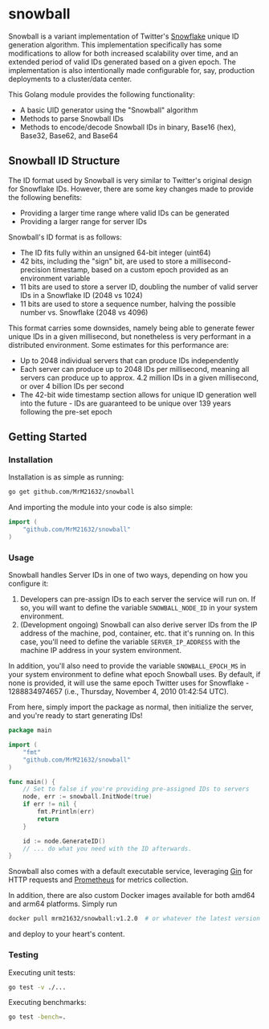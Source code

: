 # snowball

Snowball is a variant implementation of Twitter's [Snowflake](https://en.wikipedia.org/wiki/Snowflake_ID) unique ID
generation algorithm. This implementation specifically has some modifications to allow for both increased scalability
over time, and an extended period of valid IDs generated based on a given epoch. The implementation is also intentionally
made configurable for, say, production deployments to a cluster/data center.

This Golang module provides the following functionality:
- A basic UID generator using the "Snowball" algorithm
- Methods to parse Snowball IDs
- Methods to encode/decode Snowball IDs in binary, Base16 (hex), Base32, Base62, and Base64

## Snowball ID Structure

The ID format used by Snowball is very similar to Twitter's original design for Snowflake IDs. However, there are some
key changes made to provide the following benefits:
- Providing a larger time range where valid IDs can be generated
- Providing a larger range for server IDs

Snowball's ID format is as follows:
- The ID fits fully within an unsigned 64-bit integer (uint64)
- 42 bits, including the "sign" bit, are used to store a millisecond-precision timestamp, based on a custom epoch provided
  as an environment variable
- 11 bits are used to store a server ID, doubling the number of valid server IDs in a Snowflake ID (2048 vs 1024)
- 11 bits are used to store a sequence number, halving the possible number vs. Snowflake (2048 vs 4096)

This format carries some downsides, namely being able to generate fewer unique IDs in a given millisecond, but nonetheless
is very performant in a distributed environment. Some estimates for this performance are:
- Up to 2048 individual servers that can produce IDs independently
- Each server can produce up to 2048 IDs per millisecond, meaning all servers can produce up to approx. 4.2 million IDs
  in a given millisecond, or over 4 billion IDs per second
- The 42-bit wide timestamp section allows for unique ID generation well into the future - IDs are guaranteed to be unique
  over 139 years following the pre-set epoch

## Getting Started

### Installation

Installation is as simple as running:
```bash
go get github.com/MrM21632/snowball
```

And importing the module into your code is also simple:
```go
import (
	"github.com/MrM21632/snowball"
)
```

### Usage

Snowball handles Server IDs in one of two ways, depending on how you configure it:
1. Developers can pre-assign IDs to each server the service will run on. If so, you will want to define the variable
   `SNOWBALL_NODE_ID` in your system environment.
2. (Development ongoing) Snowball can also derive server IDs from the IP address of the machine, pod, container, etc. that
   it's running on. In this case, you'll need to define the variable `SERVER_IP_ADDRESS` with the machine IP address in
   your system environment.

In addition, you'll also need to provide the variable `SNOWBALL_EPOCH_MS` in your system environment to define what epoch
Snowball uses. By default, if none is provided, it will use the same epoch Twitter uses for Snowflake - 1288834974657 (i.e.,
Thursday, November 4, 2010 01:42:54 UTC).

From here, simply import the package as normal, then initialize the server, and you're ready to start generating IDs!
```go
package main

import (
    "fmt"
    "github.com/MrM21632/snowball"
)

func main() {
    // Set to false if you're providing pre-assigned IDs to servers
    node, err := snowball.InitNode(true)
    if err != nil {
        fmt.Println(err)
        return
    }

    id := node.GenerateID()
    // ... do what you need with the ID afterwards.
}
```

Snowball also comes with a default executable service, leveraging [Gin](https://pkg.go.dev/github.com/gin-gonic/gin) for
HTTP requests and [Prometheus](https://pkg.go.dev/github.com/prometheus/client_golang/prometheus) for metrics collection.

In addition, there are also custom Docker images available for both amd64 and arm64 platforms. Simply run
```bash
docker pull mrm21632/snowball:v1.2.0  # or whatever the latest version happens to be
```

and deploy to your heart's content.

### Testing

Executing unit tests:
```bash
go test -v ./...
```

Executing benchmarks:
```bash
go test -bench=.
```
